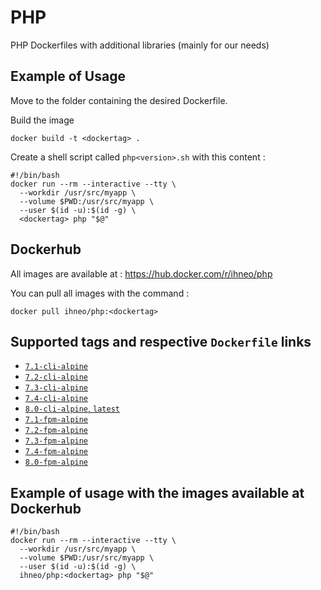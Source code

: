 # PHP
PHP Dockerfiles with additional libraries (mainly for our needs)

## Example of Usage

Move to the folder containing the desired Dockerfile.

Build the image
```
docker build -t <dockertag> .
```

Create a shell script called `php<version>.sh` with this content :
```
#!/bin/bash
docker run --rm --interactive --tty \
  --workdir /usr/src/myapp \
  --volume $PWD:/usr/src/myapp \
  --user $(id -u):$(id -g) \
  <dockertag> php "$@"
```

## Dockerhub
All images are available at : https://hub.docker.com/r/ihneo/php

You can pull all images with the command :
```
docker pull ihneo/php:<dockertag>
```

## Supported tags and respective `Dockerfile` links

-	[`7.1-cli-alpine`](https://github.com/ihneo/php/blob/master/7.1/alpine/cli/Dockerfile)
-	[`7.2-cli-alpine`](https://github.com/ihneo/php/blob/master/7.2/alpine/cli/Dockerfile)
-	[`7.3-cli-alpine`](https://github.com/ihneo/php/blob/master/7.3/alpine/cli/Dockerfile)
-	[`7.4-cli-alpine`](https://github.com/ihneo/php/blob/master/7.4/alpine/cli/Dockerfile)
-	[`8.0-cli-alpine`, `latest`](https://github.com/ihneo/php/blob/master/8.0/alpine/cli/Dockerfile)
-	[`7.1-fpm-alpine`](https://github.com/ihneo/php/blob/master/7.1/alpine/fpm/Dockerfile)
-	[`7.2-fpm-alpine`](https://github.com/ihneo/php/blob/master/7.2/alpine/fpm/Dockerfile)
-	[`7.3-fpm-alpine`](https://github.com/ihneo/php/blob/master/7.3/alpine/fpm/Dockerfile)
-	[`7.4-fpm-alpine`](https://github.com/ihneo/php/blob/master/7.4/alpine/fpm/Dockerfile)
-	[`8.0-fpm-alpine`](https://github.com/ihneo/php/blob/master/8.0/alpine/fpm/Dockerfile)

## Example of usage with the images available at Dockerhub
```
#!/bin/bash
docker run --rm --interactive --tty \
  --workdir /usr/src/myapp \
  --volume $PWD:/usr/src/myapp \
  --user $(id -u):$(id -g) \
  ihneo/php:<dockertag> php "$@"
```